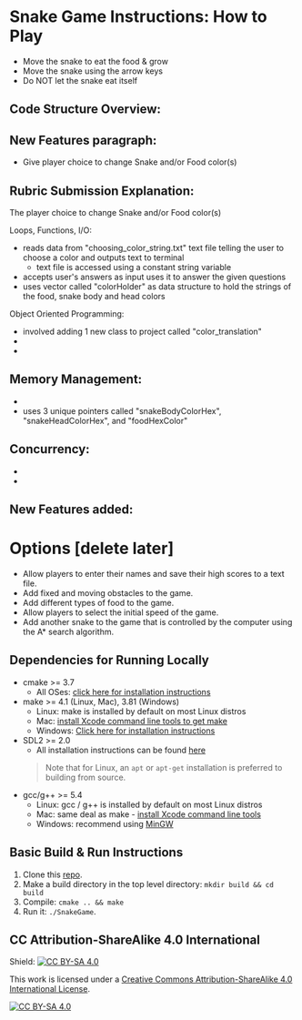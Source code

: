 # Snake Game Instructions: How to Play

* Move the snake to eat the food & grow
* Move the snake using the arrow keys
* Do NOT let the snake eat itself

## Code Structure Overview:


## New Features paragraph:
* Give player choice to change Snake and/or Food color(s)

## Rubric Submission Explanation:
The player choice to change Snake and/or Food color(s)

Loops, Functions, I/O:
- reads data from "choosing_color_string.txt" text file telling the user to choose a color and outputs text to terminal
  - text file is accessed using a constant string variable 
- accepts user's answers as input uses it to answer the given questions
- uses vector called "colorHolder" as data structure to hold the strings of the food, snake body and head colors

Object Oriented Programming:
- involved adding 1 new class to project called "color_translation"
- 
- 

Memory Management:
- 
- 
- uses 3 unique pointers called "snakeBodyColorHex", "snakeHeadColorHex", and "foodHexColor"

Concurrency:
- 
- 
- 

## New Features added:
# Options [delete later]
* Allow players to enter their names and save their high scores to a text file.
* Add fixed and moving obstacles to the game.
* Add different types of food to the game.
* Allow players to select the initial speed of the game.
* Add another snake to the game that is controlled by the computer using the A* search algorithm.


## Dependencies for Running Locally
* cmake >= 3.7
  * All OSes: [click here for installation instructions](https://cmake.org/install/)
* make >= 4.1 (Linux, Mac), 3.81 (Windows)
  * Linux: make is installed by default on most Linux distros
  * Mac: [install Xcode command line tools to get make](https://developer.apple.com/xcode/features/)
  * Windows: [Click here for installation instructions](http://gnuwin32.sourceforge.net/packages/make.htm)
* SDL2 >= 2.0
  * All installation instructions can be found [here](https://wiki.libsdl.org/Installation)
  >Note that for Linux, an `apt` or `apt-get` installation is preferred to building from source. 
* gcc/g++ >= 5.4
  * Linux: gcc / g++ is installed by default on most Linux distros
  * Mac: same deal as make - [install Xcode command line tools](https://developer.apple.com/xcode/features/)
  * Windows: recommend using [MinGW](http://www.mingw.org/)

## Basic Build & Run Instructions

1. Clone this [repo](https://github.com/udacity/CppND-Capstone-Snake-Game).
2. Make a build directory in the top level directory: `mkdir build && cd build`
3. Compile: `cmake .. && make`
4. Run it: `./SnakeGame`.


## CC Attribution-ShareAlike 4.0 International


Shield: [![CC BY-SA 4.0][cc-by-sa-shield]][cc-by-sa]

This work is licensed under a
[Creative Commons Attribution-ShareAlike 4.0 International License][cc-by-sa].

[![CC BY-SA 4.0][cc-by-sa-image]][cc-by-sa]

[cc-by-sa]: http://creativecommons.org/licenses/by-sa/4.0/
[cc-by-sa-image]: https://licensebuttons.net/l/by-sa/4.0/88x31.png
[cc-by-sa-shield]: https://img.shields.io/badge/License-CC%20BY--SA%204.0-lightgrey.svg
